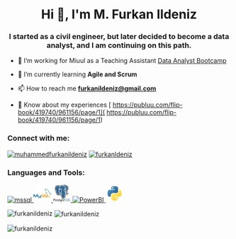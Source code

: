 <h1 align="center">Hi 👋, I'm M. Furkan Ildeniz</h1>
<h3 align="center">I started as a civil engineer, but later decided to become a data analyst, and I am continuing on this path.</h3>

- 🔭 I’m working for Miuul as a Teaching Assistant [Data Analyst Bootcamp](https://miuul.com/data-analyst-bootcamp)

- 🌱 I’m currently learning **Agile and Scrum**

- 📫 How to reach me **furkanildeniz@gmail.com**

- 📄 Know about my experiences [
                https://publuu.com/flip-book/419740/961156/page/1](
                https://publuu.com/flip-book/419740/961156/page/1)

<h3 align="left">Connect with me:</h3>
<p align="left">
<a href="https://linkedin.com/in/muhammedfurkanildeniz" target="blank"><img align="center" src="https://raw.githubusercontent.com/rahuldkjain/github-profile-readme-generator/master/src/images/icons/Social/linked-in-alt.svg" alt="muhammedfurkanildeniz" height="30" width="40" /></a>
<a href="https://kaggle.com/furkanldeniz" target="blank"><img align="center" src="https://raw.githubusercontent.com/rahuldkjain/github-profile-readme-generator/master/src/images/icons/Social/kaggle.svg" alt="furkanldeniz" height="30" width="40" /></a>
</p>

<h3 align="left">Languages and Tools:</h3>
<p align="left">
    <a href="https://www.microsoft.com/en-us/sql-server" target="_blank" rel="noreferrer">
        <img src="https://www.svgrepo.com/show/303229/microsoft-sql-server-logo.svg" alt="mssql" width="40" height="40"/>
    </a>
    <a href="https://www.mysql.com/" target="_blank" rel="noreferrer">
        <img src="https://raw.githubusercontent.com/devicons/devicon/master/icons/mysql/mysql-original-wordmark.svg" alt="mysql" width="40" height="40"/>
    </a>
    <a href="https://www.postgresql.org/" target="_blank" rel="noreferrer">
        <img src="https://raw.githubusercontent.com/devicons/devicon/master/icons/postgresql/postgresql-original-wordmark.svg" alt="postgresql" width="40" height="40"/>
    </a>
    <a href="https://icons8.com/icon/qYfwpsRXEcpc/power-bi" target="_blank" rel="noreferrer">
        <img src="https://img.icons8.com/color/48/000000/power-bi.png" alt="PowerBI" width="40" height="40"/>
    </a>
    <a href="https://www.python.org/" target="_blank" rel="noreferrer">
        <img src="https://raw.githubusercontent.com/devicons/devicon/master/icons/python/python-original.svg" alt="python" width="40" height="40"/>
    </a>
</p>

<p><img align="left" src="https://github-readme-stats.vercel.app/api/top-langs?username=furkanildeniz&show_icons=true&locale=en&layout=compact" alt="furkanildeniz" /></p>

<p>&nbsp;<img align="center" src="https://github-readme-stats.vercel.app/api?username=furkanildeniz&show_icons=true&locale=en" alt="furkanildeniz" /></p>

<p><img align="center" src="https://github-readme-streak-stats.herokuapp.com/?user=furkanildeniz&" alt="furkanildeniz" /></p>

